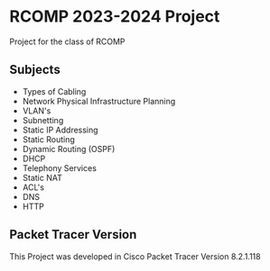 # RCOMP 2023-2024 Project

Project for the class of RCOMP

## Subjects

- Types of Cabling
- Network Physical Infrastructure Planning
- VLAN's
- Subnetting
- Static IP Addressing
- Static Routing
- Dynamic Routing (OSPF)
- DHCP
- Telephony Services
- Static NAT
- ACL's
- DNS
- HTTP

## Packet Tracer Version

This Project was developed in Cisco Packet Tracer Version 8.2.1.118
